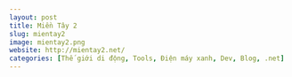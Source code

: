 ```yaml
---
layout: post
title: Miền Tây 2
slug: mientay2
image: mientay2.png
website: http://mientay2.net/
categories: [Thế giới di động, Tools, Điện máy xanh, Dev, Blog, .net]
---
```

